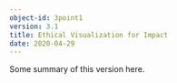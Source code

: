 ```yaml
---
object-id: 3point1
version: 3.1
title: Ethical Visualization for Impact
date: 2020-04-29
---
```


Some summary of this version here.
